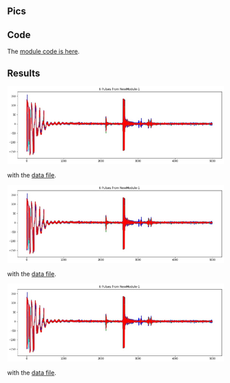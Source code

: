 ## Pics


## Code

The [module code is here](/tobo/alt.tobo/20171001a/bilevel.c).

## Results

![](/tobo/alt.tobo/20171001a/Pulses_NewModule-1.jpg)

with the [data file](/tobo/alt.tobo/20171001a/NewModule-1.DAT).

![](/tobo/alt.tobo/20171001a/Pulses_NewModule-1.jpg)

with the [data file](/tobo/alt.tobo/20171001a/NewModule-1.DAT).

![](/tobo/alt.tobo/20171001a/Pulses_NewModule-1.jpg)

with the [data file](/tobo/alt.tobo/20171001a/NewModule-1.DAT).
